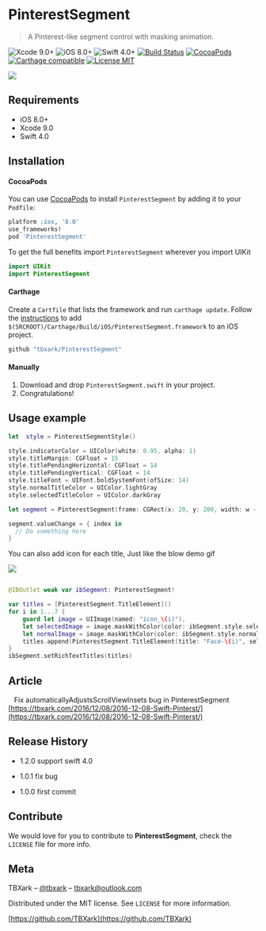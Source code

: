 # PinterestSegment
>  A Pinterest-like segment control with masking animation.

![Xcode 9.0+](https://img.shields.io/badge/Xcode-9.0%2B-blue.svg)
![iOS 8.0+](https://img.shields.io/badge/iOS-8.0%2B-blue.svg)
![Swift 4.0+](https://img.shields.io/badge/Swift-4.0%2B-orange.svg)
[![Build Status](https://travis-ci.org/TBXark/PinterestSegment.svg?branch=master)](https://travis-ci.org/TBXark/PinterestSegment)
[![CocoaPods](http://img.shields.io/cocoapods/v/PinterestSegment.svg?style=flat)](http://cocoapods.org/?q=PinterestSegment)
[![Carthage compatible](https://img.shields.io/badge/Carthage-compatible-4BC51D.svg?style=flat)](https://github.com/Carthage/Carthage)
[![License MIT](https://img.shields.io/badge/license-MIT-green.svg?style=flat)](https://raw.githubusercontent.com/TBXark/PinterestSegment/master/LICENSE)


![](Example/demo.gif)

## Requirements

- iOS 8.0+
- Xcode 9.0
- Swift 4.0

## Installation

#### CocoaPods
You can use [CocoaPods](http://cocoapods.org/) to install `PinterestSegment` by adding it to your `Podfile`:

```ruby
platform :ios, '8.0'
use_frameworks!
pod 'PinterestSegment'
```

To get the full benefits import `PinterestSegment` wherever you import UIKit

```swift
import UIKit
import PinterestSegment
```
#### Carthage
Create a `Cartfile` that lists the framework and run `carthage update`. Follow the [instructions](https://github.com/Carthage/Carthage#if-youre-building-for-ios) to add `$(SRCROOT)/Carthage/Build/iOS/PinterestSegment.framework` to an iOS project.

```ruby
github "tbxark/PinterestSegment"
```
#### Manually
1. Download and drop ```PinterestSegment.swift``` in your project.  
2. Congratulations!  

## Usage example

``` swift
let  style = PinterestSegmentStyle()

style.indicatorColor = UIColor(white: 0.95, alpha: 1)
style.titleMargin: CGFloat = 15
style.titlePendingHorizontal: CGFloat = 14
style.titlePendingVertical: CGFloat = 14
style.titleFont = UIFont.boldSystemFont(ofSize: 14)
style.normalTitleColor = UIColor.lightGray
style.selectedTitleColor = UIColor.darkGray

let segment = PinterestSegment(frame: CGRect(x: 20, y: 200, width: w - 40, height: 40), style: style, titles: ["Everything", "Geek", "Humor", "Art", "Food", "Home", "DIY", "Wemoent' Style", "Man's Style", "Beauty", "Travel"])

segment.valueChange = { index in
  // Do something here
}

```


You can also add icon for each title, Just like the blow demo gif

![](Example/demo2.gif)

```swift

@IBOutlet weak var ibSegment: PinterestSegment!

var titles = [PinterestSegment.TitleElement]()
for i in 1...7 {
    guard let image = UIImage(named: "icon_\(i)"),
    let selectedImage = image.maskWithColor(color: ibSegment.style.selectedTitleColor),
    let normalImage = image.maskWithColor(color: ibSegment.style.normalTitleColor)  else { continue }
    titles.append(PinterestSegment.TitleElement(title: "Face-\(i)", selectedImage: selectedImage, normalImage: normalImage))
}
ibSegment.setRichTextTitles(titles)

```


## Article
  
  Fix automaticallyAdjustsScrollViewInsets bug in PinterestSegment [https://tbxark.com/2016/12/08/2016-12-08-Swift-Pinterst/](https://tbxark.com/2016/12/08/2016-12-08-Swift-Pinterst/)

## Release History

* 1.2.0
  support swift 4.0

* 1.0.1
  fix bug

* 1.0.0
  first commit


## Contribute

We would love for you to contribute to **PinterestSegment**, check the ``LICENSE`` file for more info.

## Meta

TBXark – [@tbxark](https://twitter.com/tbxark) – tbxark@outlook.com

Distributed under the MIT license. See ``LICENSE`` for more information.

[https://github.com/TBXark](https://github.com/TBXark)

[swift-image]:https://img.shields.io/badge/swift-3.0-orange.svg
[swift-url]: https://swift.org/
[license-image]: https://img.shields.io/badge/License-MIT-blue.svg
[license-url]: LICENSE
[travis-image]: https://img.shields.io/travis/dbader/node-datadog-metrics/master.svg?style=flat-square
[travis-url]: https://travis-ci.org/dbader/node-datadog-metrics
[codebeat-image]: https://codebeat.co/badges/c19b47ea-2f9d-45df-8458-b2d952fe9dad
[codebeat-url]: https://codebeat.co/projects/github-com-vsouza-awesomeios-com
